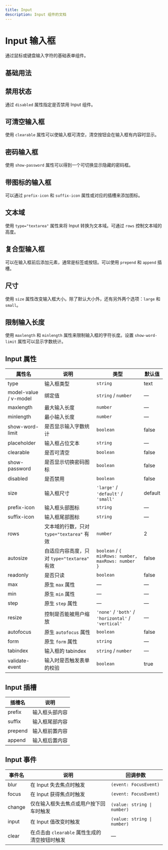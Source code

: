 ```yaml
---
title: Input
description: Input 组件的文档
---
```


# Input 输入框

通过鼠标或键盘输入字符的基础表单组件。

## 基础用法

<preview path="../demo/Input/Basic.vue" title="基础用法" description="Input 组件的基础用法"></preview>

## 禁用状态

通过 `disabled` 属性指定是否禁用 Input 组件。

<preview path="../demo/Input/Disabled.vue" title="禁用状态" description="禁用状态的输入框"></preview>

## 可清空输入框

使用 `clearable` 属性可以使输入框可清空，清空按钮会在输入框有内容时显示。

<preview path="../demo/Input/Clearable.vue" title="可清空输入框" description="带有清空按钮的输入框"></preview>

## 密码输入框

使用 `show-password` 属性可以得到一个可切换显示隐藏的密码框。

<preview path="../demo/Input/Password.vue" title="密码输入框" description="可切换显示/隐藏的密码输入框"></preview>

## 带图标的输入框

可以通过 `prefix-icon` 和 `suffix-icon` 属性或对应的插槽来添加图标。

<preview path="../demo/Input/WithIcon.vue" title="带图标的输入框" description="可在输入框前后添加图标"></preview>

## 文本域

使用 `type="textarea"` 属性来将 Input 转换为文本域。可通过 `rows` 控制文本域的高度。

<preview path="../demo/Input/Textarea.vue" title="文本域" description="用于输入多行文本"></preview>

## 复合型输入框

可以在输入框前后添加元素，通常是标签或按钮。可以使用 `prepend` 和 `append` 插槽。

<preview path="../demo/Input/Composite.vue" title="复合型输入框" description="可在输入框前后添加元素"></preview>

## 尺寸

使用 `size` 属性改变输入框大小。除了默认大小外，还有另外两个选项：`large` 和 `small`。

<preview path="../demo/Input/Size.vue" title="不同尺寸" description="Large、Default 和 Small 三种尺寸的输入框"></preview>

## 限制输入长度

使用 `maxlength` 和 `minlength` 属性来限制输入框的字符长度。设置 `show-word-limit` 属性可以显示字数统计。

<preview path="../demo/Input/Limit.vue" title="输入长度限制" description="限制输入字符数量并显示字数统计"></preview>

## Input 属性

| 属性名                | 说明                                        | 类型                                                | 默认值  |
| --------------------- | ------------------------------------------- | --------------------------------------------------- | ------- |
| type                  | 输入框类型                                  | `string`                                            | text    |
| model-value / v-model | 绑定值                                      | `string` / `number`                                 | —       |
| maxlength             | 最大输入长度                                | `number`                                            | —       |
| minlength             | 最小输入长度                                | `number`                                            | —       |
| show-word-limit       | 是否显示输入字数统计                        | `boolean`                                           | false   |
| placeholder           | 输入框占位文本                              | `string`                                            | —       |
| clearable             | 是否可清空                                  | `boolean`                                           | false   |
| show-password         | 是否显示切换密码图标                        | `boolean`                                           | false   |
| disabled              | 是否禁用                                    | `boolean`                                           | false   |
| size                  | 输入框尺寸                                  | `'large'` / `'default'` / `'small'`                 | default |
| prefix-icon           | 输入框头部图标                              | `string`                                            | —       |
| suffix-icon           | 输入框尾部图标                              | `string`                                            | —       |
| rows                  | 文本域的行数，只对 `type="textarea"` 有效   | `number`                                            | 2       |
| autosize              | 自适应内容高度，只对 `type="textarea"` 有效 | `boolean` / `{ minRows: number, maxRows: number }`  | false   |
| readonly              | 是否只读                                    | `boolean`                                           | false   |
| max                   | 原生 `max` 属性                             | —                                                   | —       |
| min                   | 原生 `min` 属性                             | —                                                   | —       |
| step                  | 原生 `step` 属性                            | —                                                   | —       |
| resize                | 控制是否能被用户缩放                        | `'none'` / `'both'` / `'horizontal'` / `'vertical'` | —       |
| autofocus             | 原生 `autofocus` 属性                       | `boolean`                                           | false   |
| form                  | 原生 `form` 属性                            | `string`                                            | —       |
| tabindex              | 输入框的 tabindex                           | `string` / `number`                                 | —       |
| validate-event        | 输入时是否触发表单的校验                    | `boolean`                                           | true    |

## Input 插槽

| 插槽名  | 说明           |
| ------- | -------------- |
| prefix  | 输入框头部内容 |
| suffix  | 输入框尾部内容 |
| prepend | 输入框前置内容 |
| append  | 输入框后置内容 |

## Input 事件

| 事件名 | 说明                                          | 回调参数                    |
| ------ | --------------------------------------------- | --------------------------- |
| blur   | 在 Input 失去焦点时触发                       | `(event: FocusEvent)`       |
| focus  | 在 Input 获得焦点时触发                       | `(event: FocusEvent)`       |
| change | 仅在输入框失去焦点或用户按下回车时触发        | `(value: string \| number)` |
| input  | 在 Input 值改变时触发                         | `(value: string \| number)` |
| clear  | 在点击由 `clearable` 属性生成的清空按钮时触发 | —                           |
